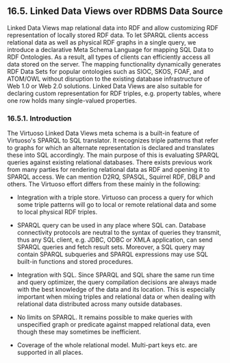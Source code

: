 <div>

<div>

<div>

<div>

## 16.5. Linked Data Views over RDBMS Data Source

</div>

</div>

</div>

Linked Data Views map relational data into RDF and allow customizing RDF
representation of locally stored RDF data. To let SPARQL clients access
relational data as well as physical RDF graphs in a single query, we
introduce a declarative Meta Schema Language for mapping SQL Data to RDF
Ontologies. As a result, all types of clients can efficiently access all
data stored on the server. The mapping functionality dynamically
generates RDF Data Sets for popular ontologies such as SIOC, SKOS, FOAF,
and ATOM/OWL without disruption to the existing database infrastructure
of Web 1.0 or Web 2.0 solutions. Linked Data Views are also suitable for
declaring custom representation for RDF triples, e.g. property tables,
where one row holds many single-valued properties.

<div>

<div>

<div>

<div>

### 16.5.1. Introduction

</div>

</div>

</div>

The Virtuoso Linked Data Views meta schema is a built-in feature of
Virtuoso's SPARQL to SQL translator. It recognizes triple patterns that
refer to graphs for which an alternate representation is declared and
translates these into SQL accordingly. The main purpose of this is
evaluating SPARQL queries against existing relational databases. There
exists previous work from many parties for rendering relational data as
RDF and opening it to SPARQL access. We can mention D2RQ, SPASQL,
Squirrel RDF, DBLP and others. The Virtuoso effort differs from these
mainly in the following:

<div>

- Integration with a triple store. Virtuoso can process a query for
  which some triple patterns will go to local or remote relational data
  and some to local physical RDF triples.

- SPARQL query can be used in any place where SQL can. Database
  connectivity protocols are neutral to the syntax of queries they
  transmit, thus any SQL client, e.g. JDBC, ODBC or XMLA application,
  can send SPARQL queries and fetch result sets. Moreover, a SQL query
  may contain SPARQL subqueries and SPARQL expressions may use SQL
  built-in functions and stored procedures.

- Integration with SQL. Since SPARQL and SQL share the same run time and
  query optimizer, the query compilation decisions are always made with
  the best knowledge of the data and its location. This is especially
  important when mixing triples and relational data or when dealing with
  relational data distributed across many outside databases.

- No limits on SPARQL. It remains possible to make queries with
  unspecified graph or predicate against mapped relational data, even
  though these may sometimes be inefficient.

- Coverage of the whole relational model. Multi-part keys etc. are
  supported in all places.

</div>

</div>

</div>
